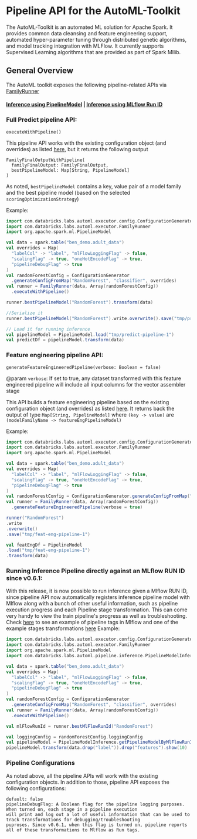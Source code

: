 # Pipeline API for the AutoML-Toolkit 

The AutoML-Toolkit is an automated ML solution for Apache Spark.  It provides common data cleansing and feature 
engineering support, automated hyper-parameter tuning through distributed genetic algorithms, and model tracking 
integration with MLFlow.  It currently supports Supervised Learning algorithms that are provided as part of Spark Mllib.

## General Overview

The AutoML toolkit exposes the following pipeline-related APIs via [FamilyRunner](src/main/scala/com/databricks/labs/automl/executor/FamilyRunner.scala)

#### [Inference using PipelineModel](#full-predict-pipeline-api) |  [Inference using MLflow Run ID](#running-inference-pipeline-directly-against-an-mlflow-run-id-since-v061)

### Full Predict pipeline API:
```text
executeWithPipeline()
```
This pipeline API works with the existing configuration object (and overrides) as listed [here](APIDOCS.md), 
but it returns the following output
```text
FamilyFinalOutputWithPipeline(
  familyFinalOutput: FamilyFinalOutput,
  bestPipelineModel: Map[String, PipelineModel]
)
```
As noted, ```bestPipelineModel``` contains a key, value pair of a model family 
and the best pipeline model (based on the selected ```scoringOptimizationStrategy```)

Example:
```scala
import com.databricks.labs.automl.executor.config.ConfigurationGenerator
import com.databricks.labs.automl.executor.FamilyRunner
import org.apache.spark.ml.PipelineModel

val data = spark.table("ben_demo.adult_data")
val overrides = Map(
  "labelCol" -> "label", "mlFlowLoggingFlag" -> false,
  "scalingFlag" -> true, "oneHotEncodeFlag" -> true,
  "pipelineDebugFlag" -> true
)
val randomForestConfig = ConfigurationGenerator
  .generateConfigFromMap("RandomForest", "classifier", overrides)
val runner = FamilyRunner(data, Array(randomForestConfig))
  .executeWithPipeline()

runner.bestPipelineModel("RandomForest").transform(data)

//Serialize it
runner.bestPipelineModel("RandomForest").write.overwrite().save("tmp/predict-pipeline-1")

// Load it for running inference
val pipelineModel = PipelineModel.load("tmp/predict-pipeline-1")
val predictDf = pipelineModel.transform(data)
```

 
### Feature engineering pipeline API:
```text
generateFeatureEngineeredPipeline(verbose: Boolean = false)
```
@param ```verbose```: If set to true, any dataset transformed with this feature engineered pipeline will include all
                      input columns for the vector assembler stage
                      
This API builds a feature engineering pipeline based on the existing configuration object (and overrides) 
as listed [here](APIDOCS.md). It returns back the output of type ```Map[String, PipelineModel]``` where ```(key -> value)``` are
```(modelFamilyName -> featureEngPipelineModel)```

Example:
```scala
import com.databricks.labs.automl.executor.config.ConfigurationGenerator
import com.databricks.labs.automl.executor.FamilyRunner
import org.apache.spark.ml.PipelineModel

val data = spark.table("ben_demo.adult_data")
val overrides = Map(
  "labelCol" -> "label", "mlFlowLoggingFlag" -> false,
  "scalingFlag" -> true, "oneHotEncodeFlag" -> true,
  "pipelineDebugFlag" -> true
)
val randomForestConfig = ConfigurationGenerator.generateConfigFromMap("RandomForest", "classifier", overrides)
val runner = FamilyRunner(data, Array(randomForestConfig))
  .generateFeatureEngineeredPipeline(verbose = true)

runner("RandomForest")
.write
.overwrite()
.save("tmp/feat-eng-pipeline-1")

val featEngDf = PipelineModel
.load("tmp/feat-eng-pipeline-1")
.transform(data)
```

### Running Inference Pipeline directly against an MLflow RUN ID since v0.6.1:
With this release, it is now possible to run inference given a Mlflow RUN ID, 
since pipeline API now automatically registers inference pipeline model with Mlflow along with 
a bunch of other useful information, such as pipeline execution progress and each Pipeline 
stage transformation. This can come very handy to view the train pipeline's progress 
as well as troubleshooting. 
Check [here](images/mlflow-1.png) to see an example of pipeline tags in Mlflow and 
one of the example stages transformations [here](images/mlflow-2.png)
Example:
```scala
import com.databricks.labs.automl.executor.config.ConfigurationGenerator
import com.databricks.labs.automl.executor.FamilyRunner
import org.apache.spark.ml.PipelineModel
import com.databricks.labs.automl.pipeline.inference.PipelineModelInference

val data = spark.table("ben_demo.adult_data")
val overrides = Map(
  "labelCol" -> "label", "mlFlowLoggingFlag" -> false,
  "scalingFlag" -> true, "oneHotEncodeFlag" -> true,
  "pipelineDebugFlag" -> true
)
val randomForestConfig = ConfigurationGenerator
  .generateConfigFromMap("RandomForest", "classifier", overrides)
val runner = FamilyRunner(data, Array(randomForestConfig))
  .executeWithPipeline()

val mlFlowRunId = runner.bestMlFlowRunId("RandomForest")

val loggingConfig = randomForestConfig.loggingConfig
val pipelineModel = PipelineModelInference.getPipelineModelByMlFlowRunId(mlFlowRunId, loggingConfig)
pipelineModel.transform(data.drop("label")).drop("features").show(10)
```

### Pipeline Configurations
As noted above, all the pipeline APIs will work with the existing configuration objects. In addition to those, pipeline API
exposes the following configurations:

```@text
default: false
pipelineDebugFlag: A Boolean flag for the pipeline logging purposes. When turned on, each stage in a pipeline execution 
will print and log out a lot of useful information that can be used to track transformations for debugging/troubleshooting 
puproses. Since v0.6.1, when this flag is turned on, pipeline reports all of these transformations to Mlflow as Run tags.
```



